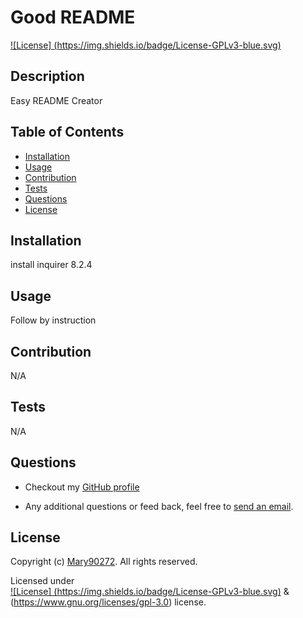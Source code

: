 # Good README
 
  [![License] (https://img.shields.io/badge/License-GPLv3-blue.svg)](https://www.gnu.org/licenses/gpl-3.0) 
  ## Description
  Easy README Creator
  ## Table of Contents
  * [Installation](#installation)
  * [Usage](#usage)
  * [Contribution](#contribution)
  * [Tests](#tests)
  * [Questions](#questions)
  * [License](#license)
  ## Installation
  install inquirer 8.2.4
  ## Usage
  Follow by instruction
  ## Contribution
  N/A
  ## Tests
  N/A
  ## Questions
  * Checkout my [GitHub profile](https://github.com/Mary90272)
  
  * Any additional questions or feed back, feel free to [send an email](mailto:example@gmail.com). 
  ## License
  Copyright (c) [Mary90272](https://github.com/Mary90272). All rights reserved.
  
  Licensed under  
        [![License] (https://img.shields.io/badge/License-GPLv3-blue.svg)](https://www.gnu.org/licenses/gpl-3.0)  & (https://www.gnu.org/licenses/gpl-3.0)
         license.
  
